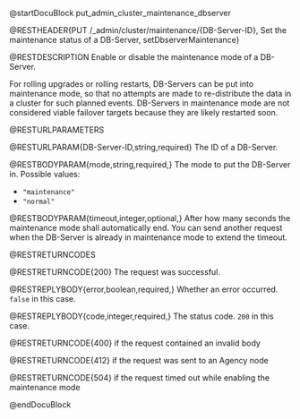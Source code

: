 
@startDocuBlock put_admin_cluster_maintenance_dbserver

@RESTHEADER{PUT /_admin/cluster/maintenance/{DB-Server-ID}, Set the maintenance status of a DB-Server, setDbserverMaintenance}

@RESTDESCRIPTION
Enable or disable the maintenance mode of a DB-Server.

For rolling upgrades or rolling restarts, DB-Servers can be put into
maintenance mode, so that no attempts are made to re-distribute the data in a
cluster for such planned events. DB-Servers in maintenance mode are not
considered viable failover targets because they are likely restarted soon.

@RESTURLPARAMETERS

@RESTURLPARAM{DB-Server-ID,string,required}
The ID of a DB-Server.

@RESTBODYPARAM{mode,string,required,}
The mode to put the DB-Server in. Possible values:
- `"maintenance"`
- `"normal"`

@RESTBODYPARAM{timeout,integer,optional,}
After how many seconds the maintenance mode shall automatically end.
You can send another request when the DB-Server is already in maintenance mode
to extend the timeout.

@RESTRETURNCODES

@RESTRETURNCODE{200}
The request was successful.

@RESTREPLYBODY{error,boolean,required,}
Whether an error occurred. `false` in this case.

@RESTREPLYBODY{code,integer,required,}
The status code. `200` in this case.

@RESTRETURNCODE{400}
if the request contained an invalid body

@RESTRETURNCODE{412}
if the request was sent to an Agency node

@RESTRETURNCODE{504}
if the request timed out while enabling the maintenance mode

@endDocuBlock
